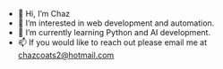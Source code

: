 - 👋 Hi, I’m Chaz
- 👀 I’m interested in web development and automation.
- 🌱 I’m currently learning Python and AI development.
- 📫 If you would like to reach out please email me at chazcoats2@hotmail.com

<!---
ChazCoats98/ChazCoats98 is a ✨ special ✨ repository because its `README.md` (this file) appears on your GitHub profile.
You can click the Preview link to take a look at your changes.
--->
